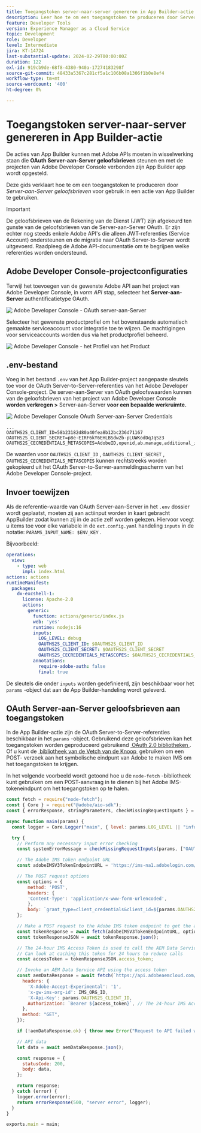 ```yaml
---
title: Toegangstoken server-naar-server genereren in App Builder-actie
description: Leer hoe te om een toegangstoken te produceren door Server-aan-Server geloofsbrieven OAuth voor gebruik in een actie van App Builder te gebruiken.
feature: Developer Tools
version: Experience Manager as a Cloud Service
topic: Development
role: Developer
level: Intermediate
jira: KT-14724
last-substantial-update: 2024-02-29T00:00:00Z
duration: 122
exl-id: 919cb9de-68f8-4380-940a-17274183298f
source-git-commit: 48433a5367c281cf5a1c106b08a1306f1b0e8ef4
workflow-type: tm+mt
source-wordcount: '400'
ht-degree: 0%

---
```


# Toegangstoken server-naar-server genereren in App Builder-actie

De acties van App Builder kunnen met Adobe APIs moeten in wisselwerking staan die **OAuth Server-aan-Server geloofsbrieven** steunen en met de projecten van Adobe Developer Console verbonden zijn App Builder app wordt opgesteld.

Deze gids verklaart hoe te om een toegangstoken te produceren door _Server-aan-Server geloofsbrieven_ voor gebruik in een actie van App Builder te gebruiken.

>[!IMPORTANT]
>
> De geloofsbrieven van de Rekening van de Dienst (JWT) zijn afgekeurd ten gunste van de geloofsbrieven van de Server-aan-Server OAuth. Er zijn echter nog steeds enkele Adobe API&#39;s die alleen JWT-referenties (Service Account) ondersteunen en de migratie naar OAuth Server-to-Server wordt uitgevoerd. Raadpleeg de Adobe API-documentatie om te begrijpen welke referenties worden ondersteund.

## Adobe Developer Console-projectconfiguraties

Terwijl het toevoegen van de gewenste Adobe API aan het project van Adobe Developer Console, in _vorm API_ stap, selecteer het **Server-aan-Server** authentificatietype OAuth.

![&#x200B; Adobe Developer Console - OAuth server-aan-Server &#x200B;](./assets/s2s-auth/oauth-server-to-server.png)

Selecteer het gewenste productprofiel om het bovenstaande automatisch gemaakte serviceaccount voor integratie toe te wijzen. De machtigingen voor serviceaccounts worden dus via het productprofiel beheerd.

![&#x200B; Adobe Developer Console - het Profiel van het Product &#x200B;](./assets/s2s-auth/select-product-profile.png)

## .env-bestand

Voeg in het bestand `.env` van het App Builder-project aangepaste sleutels toe voor de OAuth Server-to-Server-referenties van het Adobe Developer Console-project. De server-aan-Server van OAuth geloofswaarden kunnen van de geloofsbrieven van het project van Adobe Developer Console __worden verkregen >__ Server-aan-Server __voor een bepaalde werkruimte.__

![&#x200B; Adobe Developer Console OAuth Server-aan-Server Credentials &#x200B;](./assets/s2s-auth/oauth-server-to-server-credentials.png)

```
...
OAUTHS2S_CLIENT_ID=58b23182d80a40fea8b12bc236d71167
OAUTHS2S_CLIENT_SECRET=p8e-EIRF6kY6EHLBSdw2b-pLUWKodDqJqSz3
OAUTHS2S_CECREDENTIALS_METASCOPES=AdobeID,openid,ab.manage,additional_info.projectedProductContext,read_organizations,read_profile,account_cluster.read
```

De waarden voor `OAUTHS2S_CLIENT_ID` , `OAUTHS2S_CLIENT_SECRET` , `OAUTHS2S_CECREDENTIALS_METASCOPES` kunnen rechtstreeks worden gekopieerd uit het OAuth Server-to-Server-aanmeldingsscherm van het Adobe Developer Console-project.

## Invoer toewijzen

Als de referentie-waarde van OAuth Server-aan-Server in het `.env` dossier wordt geplaatst, moeten zij aan actiinput worden in kaart gebracht AppBuilder zodat kunnen zij in de actie zelf worden gelezen. Hiervoor voegt u items toe voor elke variabele in de `ext.config.yaml` handeling `inputs` in de notatie: `PARAMS_INPUT_NAME: $ENV_KEY` .

Bijvoorbeeld:

```yaml
operations:
  view:
    - type: web
      impl: index.html
actions: actions
runtimeManifest:
  packages:
    dx-excshell-1:
      license: Apache-2.0
      actions:
        generic:
          function: actions/generic/index.js
          web: 'yes'
          runtime: nodejs:16
          inputs:
            LOG_LEVEL: debug
            OAUTHS2S_CLIENT_ID: $OAUTHS2S_CLIENT_ID
            OAUTHS2S_CLIENT_SECRET: $OAUTHS2S_CLIENT_SECRET
            OAUTHS2S_CECREDENTIALS_METASCOPES: $OAUTHS2S_CECREDENTIALS_METASCOPES
          annotations:
            require-adobe-auth: false
            final: true
```

De sleutels die onder `inputs` worden gedefinieerd, zijn beschikbaar voor het `params` -object dat aan de App Builder-handeling wordt geleverd.

## OAuth Server-aan-Server geloofsbrieven aan toegangstoken

In de App Builder-actie zijn de OAuth Server-to-Server-referenties beschikbaar in het `params` -object. Gebruikend deze geloofsbrieven kan het toegangstoken worden geproduceerd gebruikend [&#x200B; OAuth 2.0 bibliotheken &#x200B;](https://oauth.net/code/). Of u kunt de [&#x200B; bibliotheek van de Vetch van de Knoop &#x200B;](https://www.npmjs.com/package/node-fetch) gebruiken om een POST- verzoek aan het symbolische eindpunt van Adobe te maken IMS om het toegangstoken te krijgen.

In het volgende voorbeeld wordt getoond hoe u de `node-fetch` -bibliotheek kunt gebruiken om een POST-aanvraag in te dienen bij het Adobe IMS-tokeneindpunt om het toegangstoken op te halen.

```javascript
const fetch = require("node-fetch");
const { Core } = require("@adobe/aio-sdk");
const { errorResponse, stringParameters, checkMissingRequestInputs } = require("../utils");

async function main(params) {
  const logger = Core.Logger("main", { level: params.LOG_LEVEL || "info" });

  try {
    // Perform any necessary input error checking
    const systemErrorMessage = checkMissingRequestInputs(params, ["OAUTHS2S_CLIENT_ID", "OAUTHS2S_CLIENT_SECRET", "OAUTHS2S_CECREDENTIALS_METASCOPES"], []);

    // The Adobe IMS token endpoint URL
    const adobeIMSV3TokenEndpointURL = 'https://ims-na1.adobelogin.com/ims/token/v3';

    // The POST request options
    const options = {
        method: 'POST',
        headers: {
        'Content-Type': 'application/x-www-form-urlencoded',
        },
        body: `grant_type=client_credentials&client_id=${params.OAUTHS2S_CLIENT_ID}&client_secret=${params.OAUTHS2S_CLIENT_SECRET}&scope=${params.OAUTHS2S_CECREDENTIALS_METASCOPES}`,
    };

    // Make a POST request to the Adobe IMS token endpoint to get the access token
    const tokenResponse = await fetch(adobeIMSV3TokenEndpointURL, options);
    const tokenResponseJSON = await tokenResponse.json();

    // The 24-hour IMS Access Token is used to call the AEM Data Service API
    // Can look at caching this token for 24 hours to reduce calls
    const accessToken = tokenResponseJSON.access_token;

    // Invoke an AEM Data Service API using the access token
    const aemDataResponse = await fetch(`https://api.adobeaemcloud.com/adobe/stats/statistics/contentRequestsQuota?imsOrgId=${IMS_ORG_ID}&current=true`, {
      headers: {
        'X-Adobe-Accept-Experimental': '1',
        'x-gw-ims-org-id': IMS_ORG_ID,
        'X-Api-Key': params.OAUTHS2S_CLIENT_ID,
        Authorization: `Bearer ${access_token}`, // The 24-hour IMS Access Token
      },
      method: "GET",
    });

    if (!aemDataResponse.ok) { throw new Error("Request to API failed with status code " + aemDataResponse.status);}

    // API data
    let data = await aemDataResponse.json();

    const response = {
      statusCode: 200,
      body: data,
    };

    return response;
  } catch (error) {
    logger.error(error);
    return errorResponse(500, "server error", logger);
  }
}

exports.main = main;
```
